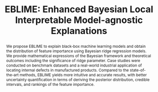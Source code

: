 ---
title: "EBLIME: Enhanced Bayesian Local Interpretable Model-agnostic Explanations"
authors: "Yuhao Zhong, Anirban Bhattacharya, Satish Bukkapatnam"
journal: "arxiv preprint"
year: "2024"
links: "https://arxiv.org/abs/2305.00213"
tldr: "A Bayesian regularized approach to locally explain black-box model and quantify the explanation uncertainty more accurately. It can also be applied to defect segmentation and knowledge discovery."
abstract: "We propose EBLIME to explain black-box machine learning models and obtain the distribution of feature importance using Bayesian ridge regression models. We provide mathematical expressions of the Bayesian framework and theoretical outcomes including the significance of ridge parameter. Case studies were conducted on benchmark datasets and a real-world industrial application of locating internal defects in manufactured products. Compared to the state-of-the-art methods, EBLIME yields more intuitive and accurate results, with better uncertainty quantification in terms of deriving the posterior distribution, credible intervals, and rankings of the feature importance."
images: 
  - "/paper_images/EBLIME/EBLIME_image2.png"
  - "/paper_images/EBLIME/EBLIME_image1.png"
---